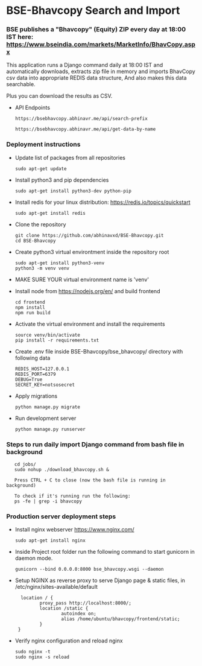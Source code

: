 # BSE-Bhavcopy Search and Import 

### BSE publishes a "Bhavcopy" (Equity) ZIP every day at 18:00 IST here: https://www.bseindia.com/markets/MarketInfo/BhavCopy.aspx

This application runs a Django command daily at 18:00 IST and automatically downloads, extracts zip file in memory and imports BhavCopy csv data into appropriate REDIS data structure, And also makes this data searchable.

Plus you can download the results as CSV. 

* API Endpoints
	
      https://bsebhavcopy.abhinavr.me/api/search-prefix

      https://bsebhavcopy.abhinavr.me/api/get-data-by-name
      
### Deployment instructions

* Update list of packages from all repositories

      sudo apt-get update
      
* Install python3 and pip dependencies

      sudo apt-get install python3-dev python-pip
      
* Install redis for your linux distribution: https://redis.io/topics/quickstart
    
      sudo apt-get install redis

* Clone the repository    

      git clone https://github.com/abhinavxd/BSE-Bhavcopy.git
      cd BSE-Bhavcopy

* Create python3 virtual environtment inside the repository root
      
      sudo apt-get install python3-venv
      python3 -m venv venv
      
* MAKE SURE YOUR virtual environment name is 'venv' 
    
* Install node from https://nodejs.org/en/ and build frontend 

      cd frontend
      npm install
      npm run build

* Activate the virtual environment and install the requirements
     
      source venv/bin/activate
      pip install -r requirements.txt
      
* Create .env file inside BSE-Bhavcopy/bse_bhavcopy/ directory with following data

      REDIS_HOST=127.0.0.1
      REDIS_PORT=6379
      DEBUG=True
      SECRET_KEY=notsosecret
      
* Apply migrations
      
      python manage.py migrate

 * Run development server
 
       python manage.py runserver
       
### Steps to run daily import Django command from bash file in background
       
       cd jobs/
       sudo nohup ./download_bhavcopy.sh &
       
       Press CTRL + C to close (now the bash file is running in background)
       
       To check if it's running run the following:
       ps -fe | grep -i bhavcopy
 
 ### Production server deployment steps

 * Install nginx webserver https://www.nginx.com/
      
       sudo apt-get install nginx
       
 * Inside Project root folder run the following command to start gunicorn in daemon mode.       
       
       gunicorn --bind 0.0.0.0:8000 bse_bhavcopy.wsgi --daemon
       
 * Setup NGINX as reverse proxy to serve Django page & static files, in /etc/nginx/sites-available/default 
      
         location / {
                proxy_pass http://localhost:8000/;
                location /static {
                        autoindex on;
                        alias /home/ubuntu/bhavcopy/frontend/static;
                }
        }
       
 * Verify nginx configuration and reload nginx

       sudo nginx -t
       sudo nginx -s reload
 
       
 
